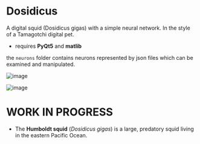 # Dosidicus
A digital squid (Dosidicus gigas) with a simple neural network. In the style of a Tamagotchi digital pet.

* requires **PyQt5** and **matlib**

the `neurons` folder contains neurons represented by json files which can be examined and manipulated.


![image](https://github.com/ViciousSquid/Dosidicus/assets/161540961/623141f5-3090-40c2-89fa-38a52a381a49)

![image](https://github.com/ViciousSquid/Dosidicus/assets/161540961/427c8340-2289-466d-bbe4-57dbed44db8f)


# WORK IN PROGRESS

* The **Humboldt squid** (*Dosidicus gigas*) is a large, predatory squid living in the eastern Pacific Ocean.
